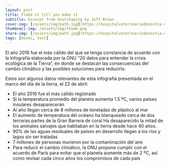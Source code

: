 ```yaml
---
layout: post
title: Flake it till you make it
subtitle: Excerpt from Soulshaping by Jeff Brown
cover-img: [/assets/img/path.jpg](https://hospitalveterinariodonostia.com/wp-content/uploads/2018/12/6-lugares-donde-puedes-ver-animales-exoticos-6.jpg)
thumbnail-img: /assets/img/thumb.png
share-img: [/assets/img/path.jpg](https://hospitalveterinariodonostia.com/wp-content/uploads/2018/12/6-lugares-donde-puedes-ver-animales-exoticos-6.jpg)
tags: [books, test]
---
```


El año 2016 fue el más cálido del que se tenga constancia de acuerdo con la infografía elaborada por la ONU “20 datos para entender la crisis ecológica de la Tierra”, en donde se destacan las consecuencias del cambio climático y las posibles soluciones para reducirlo.

Estos son algunos datos relevantes de esta infografía presentada en el marco del día de la tierra, el 22 de abril:

- El año 2016 fue el más cálido registrado
- Si la temperatura promedio del planeta aumenta 1.5 ºC, varios países insulares desaparecerán
- Al año llegan cerca de 8 millones de toneladas de plástico al mar
- El aumento de temperatura del océano ha blanqueado cerca de dos terceras partes de la Gran Barrera de coral
  Ha desaparecido la mitad de los animales salvajes que habitaban en la tierra desde hace 40 años.
- 90% de las aguas residuales de países en desarrollo llegan a los ríos y lagos sin ser tratadas
- 7 millones de personas murieron por la contaminación del aire
- Para reducir el cambio climático, la ONU propone cumplir con el acuerdo de París para evitar que el planeta aumente más de 2 ºC, así como revisar cada cinco años los     compromisos de cada país
